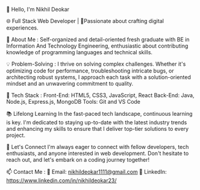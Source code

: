 👋 Hello, I'm Nikhil Deokar

🌐 Full Stack Web Developer | 🚀Passionate about crafting digital experiences.

📌 About Me : Self-organized and detail-oriented fresh graduate with BE in Information And Technology  Engineering, enthusiastic about contributing knowledge of programming languages and technical skills.

💡 Problem-Solving : I thrive on solving complex challenges. Whether it's optimizing code for performance, troubleshooting intricate bugs, or architecting robust systems, I approach each task with a solution-oriented mindset and an unwavering commitment to quality.

🧰 Tech Stack : Front-End: HTML5, CSS3, JavaScript, React Back-End: Java, Node.js, Express.js, MongoDB Tools: Git and VS Code

📚 Lifelong Learning In the fast-paced tech landscape, continuous learning is key. I'm dedicated to staying up-to-date with the latest industry trends and enhancing my skills to ensure that I deliver top-tier solutions to every project.

🤝 Let's Connect I'm always eager to connect with fellow developers, tech enthusiasts, and anyone interested in web development. Don't hesitate to reach out, and let's embark on a coding journey together!

📫 Contact Me : 📧 Email: nikhildeokar1111@gmail.com 💼 LinkedIn: https://www.linkedin.com/in/nikhildeokar23/
